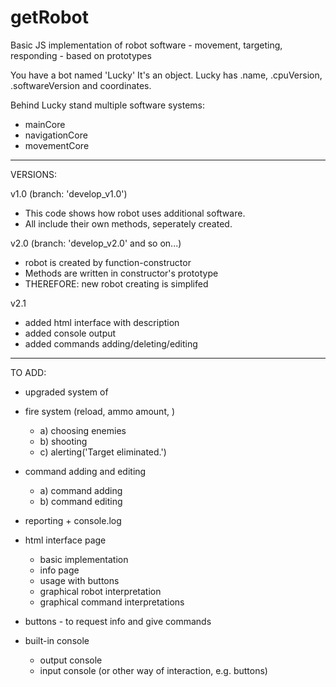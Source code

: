 # getRobot
Basic JS implementation of robot software - movement, targeting, responding - based on prototypes

You have a bot named 'Lucky' It's an object.
Lucky has .name, .cpuVersion, .softwareVersion and coordinates.

Behind Lucky stand multiple software systems:
- mainCore
- navigationCore
- movementCore

-------------------------------------------------------

VERSIONS:

v1.0 (branch: 'develop_v1.0')
- This code shows how robot uses additional software.
- All include their own methods, seperately created.

v2.0 (branch: 'develop_v2.0' and so on...)
- robot is created by function-constructor
- Methods are written in constructor's prototype
- THEREFORE: new robot creating is simplifed

v2.1
- added html interface with description
- added console output
- added commands adding/deleting/editing


-------------------------------------------------------

TO ADD:

+ upgraded system of 
- fire system (reload, ammo amount, )
  - a) choosing enemies
  - b) shooting
  - c) alerting('Target eliminated.')
- command adding and editing
  + a) command adding
  - b) command editing
- reporting + console.log

- html interface page
  + basic implementation
  + info page
  - usage with buttons
  - graphical robot interpretation
  - graphical command interpretations
- buttons - to request info and give commands
- built-in console
  + output console
  - input console (or other way of interaction, e.g. buttons)


